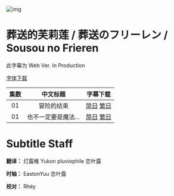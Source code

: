 ![img](https://p.inari.site/kitauji/202309/28/Frieren1.png)

# 葬送的芙莉莲 / 葬送のフリーレン / Sousou no Frieren

此字幕为 Web Ver. In Production

[字体下载]()

|集数|中文标题|字幕下载|
|:-:|:-:|:-:|
|01|冒险的结束|[简日](https://github.com/Kitauji-Sub/Subtitles/blob/main/TV/2023/10/Sousou%20no%20Frieren/%5BKitaujiSub%5D%20Sousou%20no%20Frieren%20-%2001.chs_jp.ass) [繁日](https://github.com/Kitauji-Sub/Subtitles/blob/main/TV/2023/10/Sousou%20no%20Frieren/%5BKitaujiSub%5D%20Sousou%20no%20Frieren%20-%2001.cht_jp.ass)|
|01|也不一定要是魔法…|[简日](https://github.com/Kitauji-Sub/Subtitles/blob/main/TV/2023/10/Sousou%20no%20Frieren/%5BKitaujiSub%5D%20Sousou%20no%20Frieren%20-%2002.chs_jp.ass) [繁日](https://github.com/Kitauji-Sub/Subtitles/blob/main/TV/2023/10/Sousou%20no%20Frieren/%5BKitaujiSub%5D%20Sousou%20no%20Frieren%20-%2002.cht_jp.ass)|

# Subtitle Staff

**翻译：** 灯露椎 Yukon pluviophile 恋叶露

**时轴：** EastonYuu 恋叶露

**校对：**  Rhéy
